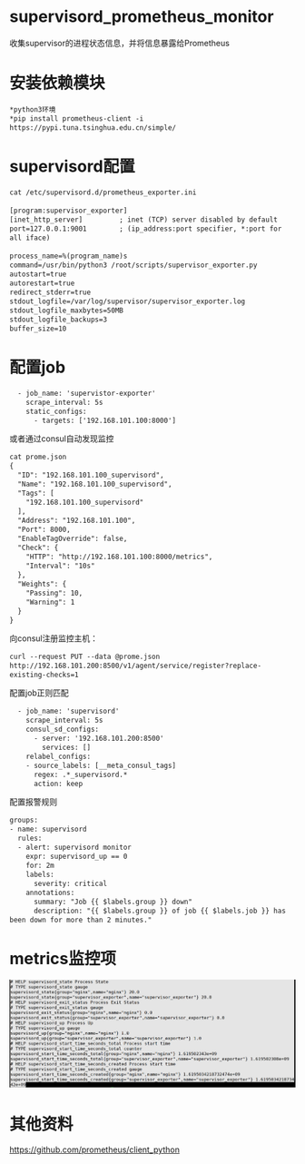 # supervisord_prometheus_monitor
收集supervisor的进程状态信息，并将信息暴露给Prometheus

# 安装依赖模块
```
*python3环境
*pip install prometheus-client -i https://pypi.tuna.tsinghua.edu.cn/simple/
```
# supervisord配置  
```
cat /etc/supervisord.d/prometheus_exporter.ini 

[program:supervisor_exporter]
[inet_http_server]         ; inet (TCP) server disabled by default
port=127.0.0.1:9001        ; (ip_address:port specifier, *:port for all iface)

process_name=%(program_name)s
command=/usr/bin/python3 /root/scripts/supervisor_exporter.py
autostart=true
autorestart=true
redirect_stderr=true
stdout_logfile=/var/log/supervisor/supervisor_exporter.log
stdout_logfile_maxbytes=50MB
stdout_logfile_backups=3
buffer_size=10
```

# 配置job  
```
  - job_name: 'supervistor-exporter'
    scrape_interval: 5s
    static_configs:
      - targets: ['192.168.101.100:8000']
```
或者通过consul自动发现监控

```
cat prome.json 
{
  "ID": "192.168.101.100_supervisord",
  "Name": "192.168.101.100_supervisord",
  "Tags": [
    "192.168.101.100_supervisord"
  ],
  "Address": "192.168.101.100",
  "Port": 8000,
  "EnableTagOverride": false,
  "Check": {
    "HTTP": "http://192.168.101.100:8000/metrics",
    "Interval": "10s"
  },
  "Weights": {
    "Passing": 10,
    "Warning": 1
  }
}

```
向consul注册监控主机：
```
curl --request PUT --data @prome.json http://192.168.101.200:8500/v1/agent/service/register?replace-existing-checks=1
```
配置job正则匹配
```
  - job_name: 'supervisord'
    scrape_interval: 5s
    consul_sd_configs:
      - server: '192.168.101.200:8500'
        services: []
    relabel_configs:
    - source_labels: [__meta_consul_tags]
      regex: .*_supervisord.*
      action: keep
```

配置报警规则
```
groups:
- name: supervisord
  rules:
  - alert: supervisord monitor
    expr: supervisord_up == 0
    for: 2m
    labels:
      severity: critical
    annotations:
      summary: "Job {{ $labels.group }} down"
      description: "{{ $labels.group }} of job {{ $labels.job }} has been down for more than 2 minutes."
```

# metrics监控项
![metrics监控项](https://github.com/lvelvis/supervisord_prometheus_monitor/blob/master/img/prom%E9%87%87%E9%9B%86%E7%9B%91%E6%8E%A7%E6%95%B0%E6%8D%AE.png)


# 其他资料
https://github.com/prometheus/client_python

